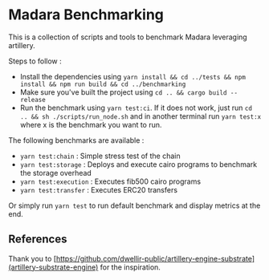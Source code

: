 # Madara Benchmarking

This is a collection of scripts and tools to benchmark Madara leveraging
artillery.

Steps to follow :

- Install the dependencies using
  `yarn install && cd ../tests && npm install && npm run build && cd ../benchmarking`
- Make sure you've built the project using `cd .. && cargo build --release`
- Run the benchmark using `yarn test:ci`. If it does not work, just run
  `cd .. && sh ./scripts/run_node.sh` and in another terminal run `yarn test:x`
  where x is the benchmark you want to run.

The following benchmarks are available :

- `yarn test:chain` : Simple stress test of the chain
- `yarn test:storage` : Deploys and execute cairo programs to benchmark the
  storage overhead
- `yarn test:execution` : Executes fib500 cairo programs
- `yarn test:transfer` : Executes ERC20 transfers

Or simply run `yarn test` to run default benchmark and display metrics at the
end.

## References

Thank you to
[https://github.com/dwellir-public/artillery-engine-substrate](artillery-substrate-engine)
for the inspiration.
